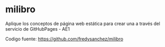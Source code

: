 # milibro
Aplique los conceptos de página web estática para crear una a través del servicio de GitHubPages - AE1

Codigo fuente: https://github.com/fredysanchez/milibro
